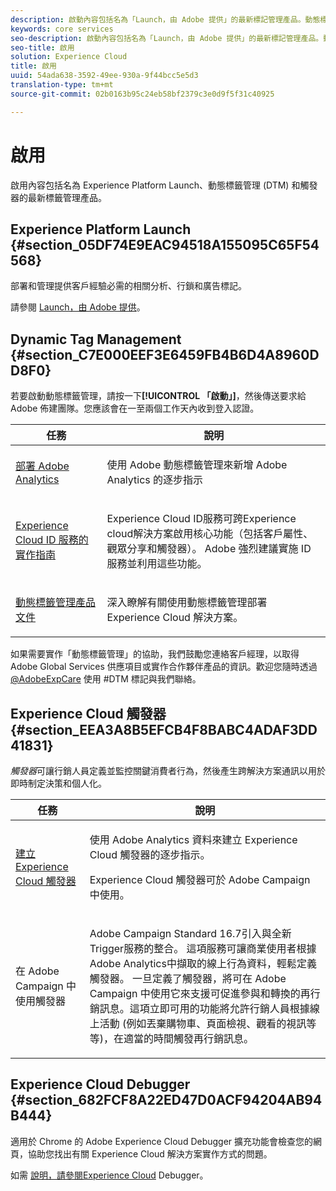 ```yaml
---
description: 啟動內容包括名為「Launch，由 Adobe 提供」的最新標記管理產品。動態標籤管理 (DTM) 和觸發器。
keywords: core services
seo-description: 啟動內容包括名為「Launch，由 Adobe 提供」的最新標記管理產品。動態標籤管理 (DTM) 和觸發器。
seo-title: 啟用
solution: Experience Cloud
title: 啟用
uuid: 54ada638-3592-49ee-930a-9f44bcc5e5d3
translation-type: tm+mt
source-git-commit: 02b0163b95c24eb58bf2379c3e0d9f5f31c40925

---
```



# 啟用

啟用內容包括名為 Experience Platform Launch、動態標籤管理 (DTM) 和觸發器的最新標籤管理產品。

## Experience Platform Launch {#section_05DF74E9EAC94518A155095C65F54568}

部署和管理提供客戶經驗必需的相關分析、行鎖和廣告標記。

請參閱 [Launch，由 Adobe 提供](https://docs.adobelaunch.com/getting-started)。

## Dynamic Tag Management {#section_C7E000EEF3E6459FB4B6D4A8960DD8F0}

若要啟動動態標籤管理，請按一下&#x200B;**[!UICONTROL 「啟動」]**，然後傳送要求給 Adobe 佈建團隊。您應該會在一至兩個工作天內收到登入認證。

<table id="table_3241FF7CA0B242BFAFC68362A62AA0C7"> 
 <thead> 
  <tr> 
   <th colname="col1" class="entry"> 任務 </th> 
   <th colname="col2" class="entry"> 說明 </th> 
  </tr> 
 </thead>
 <tbody> 
  <tr> 
   <td colname="col1"> <p> <a href="https://docs.adobe.com/content/help/en/dtm/using/tools/analytics-dtm.html" format="html" scope="external"> 部署 Adobe Analytics </a> </p> </td> 
   <td colname="col2"> <p> 使用 Adobe 動態標籤管理來新增 Adobe Analytics 的逐步指示 </p> </td> 
  </tr> 
  <tr> 
   <td colname="col1"> <p> <a href="https://docs.adobe.com/content/help/en/id-service/using/implementation-guides/implementation-guides.html" format="html" scope="external"> Experience Cloud ID 服務的實作指南 </a> </p> </td> 
   <td colname="col2"> <p>Experience Cloud ID服務可跨Experience cloud解決方案啟用核心功能（包括客戶屬性、觀眾分享和觸發器）。 Adobe 強烈建議實施 ID 服務並利用這些功能。 </p> </td> 
  </tr> 
  <tr> 
   <td colname="col1"> <p> <a href="https://docs.adobe.com/content/help/en/dtm/using/dtm-home.html" format="https" scope="external"> 動態標籤管理產品文件 </a> </p> </td> 
   <td colname="col2"> <p>深入瞭解有關使用動態標籤管理部署 Experience Cloud 解決方案。 </p> </td> 
  </tr> 
 </tbody> 
</table>

如果需要實作「動態標籤管理」的協助，我們鼓勵您連絡客戶經理，以取得 Adobe Global Services 供應項目或實作合作夥伴產品的資訊。歡迎您隨時透過 [@AdobeExpCare](https://twitter.com/AdobeExpCare) 使用 #DTM 標記與我們聯絡。

## Experience Cloud 觸發器 {#section_EEA3A8B5EFCB4F8BABC4ADAF3DD41831}

*觸發器*&#x200B;可讓行銷人員定義並監控關鍵消費者行為，然後產生跨解決方案通訊以用於即時制定決策和個人化。

<table id="table_AF6842470172429EA97C9B02163BD0C3"> 
 <thead> 
  <tr> 
   <th colname="col1" class="entry"> 任務 </th> 
   <th colname="col2" class="entry"> 說明 </th> 
  </tr> 
 </thead>
 <tbody> 
  <tr> 
   <td colname="col1"> <p> <a href="../activation/triggers.md#concept_887B30241B3E4DB0A2553B2996E2D4FB" format="dita" scope="local"> 建立 Experience Cloud 觸發器 </a> </p> </td> 
   <td colname="col2"> <p> 使用 Adobe Analytics 資料來建立 Experience Cloud 觸發器的逐步指示。 </p> <p>Experience Cloud 觸發器可於 Adobe Campaign 中使用。 </p> </td> 
  </tr> 
  <tr> 
   <td colname="col1"> <p>在 Adobe Campaign 中使用觸發器 </p> </td> 
   <td colname="col2"> <p> Adobe Campaign Standard 16.7引入與全新Trigger服務的整合。 這項服務可讓商業使用者根據Adobe Analytics中擷取的線上行為資料，輕鬆定義觸發器。 一旦定義了觸發器，將可在 Adobe Campaign 中使用它來支援可促進參與和轉換的再行銷訊息。這項立即可用的功能將允許行銷人員根據線上活動 (例如丟棄購物車、頁面檢視、觀看的視訊等等)，在適當的時間觸發再行銷訊息。 </p> </td> 
  </tr> 
 </tbody> 
</table>


## Experience Cloud Debugger {#section_682FCF8A22ED47D0ACF94204AB94B444}

適用於 Chrome 的 Adobe Experience Cloud Debugger 擴充功能會檢查您的網頁，協助您找出有關 Experience Cloud 解決方案實作方式的問題。

如需 [說明，請參閱Experience Cloud](https://docs.adobe.com/content/help/en/debugger/using/experience-cloud-debugger.html) Debugger。
